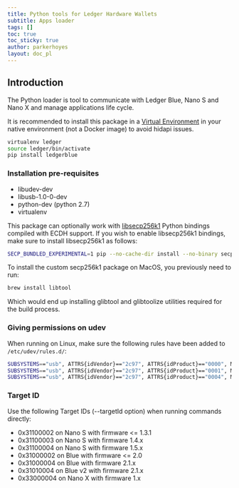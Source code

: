 ```yaml
--- 
title: Python tools for Ledger Hardware Wallets
subtitle: Apps loader
tags: []
toc: true
toc_sticky: true
author: parkerhoyes
layout: doc_pl
---
```


## Introduction

The Python loader is  tool to communicate with Ledger Blue, Nano S and Nano X and manage applications life cycle.

It is recommended to install this package in a [Virtual Environment](http://docs.python-guide.org/en/latest/dev/virtualenvs/) in your native environment (not a Docker image) to avoid hidapi issues.

```bash
virtualenv ledger
source ledger/bin/activate
pip install ledgerblue
```

### Installation pre-requisites


  * libudev-dev
  * libusb-1.0-0-dev
  * python-dev (python 2.7)
  * virtualenv

This package can optionally work with [libsecp256k1](https://github.com/ludbb/secp256k1-py) Python bindings compiled with ECDH support. If you wish to enable libsecp256k1 bindings, make sure to install libsecp256k1 as follows:

```bash
SECP_BUNDLED_EXPERIMENTAL=1 pip --no-cache-dir install --no-binary secp256k1 secp256k1
```

To install the custom secp256k1 package on MacOS, you previously need to run:
```bash
brew install libtool
```
Which would end up installing glibtool and glibtoolize utilities required for the build process.

### Giving permissions on udev

When running on Linux, make sure the following rules have been added to `/etc/udev/rules.d/`:

```bash
SUBSYSTEMS=="usb", ATTRS{idVendor}=="2c97", ATTRS{idProduct}=="0000", MODE="0660", TAG+="uaccess", TAG+="udev-acl" OWNER="<UNIX username>"
SUBSYSTEMS=="usb", ATTRS{idVendor}=="2c97", ATTRS{idProduct}=="0001", MODE="0660", TAG+="uaccess", TAG+="udev-acl" OWNER="<UNIX username>"
SUBSYSTEMS=="usb", ATTRS{idVendor}=="2c97", ATTRS{idProduct}=="0004", MODE="0660", TAG+="uaccess", TAG+="udev-acl" OWNER="<UNIX username>"
```

### Target ID

Use the following Target IDs (--targetId option) when running commands directly:

  * 0x31100002 on Nano S with firmware <= 1.3.1
  * 0x31100003 on Nano S with firmware 1.4.x
  * 0x31100004 on Nano S with firmware 1.5.x
  * 0x31000002 on Blue with firmware <= 2.0
  * 0x31000004 on Blue with firmware 2.1.x
  * 0x31010004 on Blue v2 with firmware 2.1.x
  * 0x33000004 on Nano X with firmware 1.x

